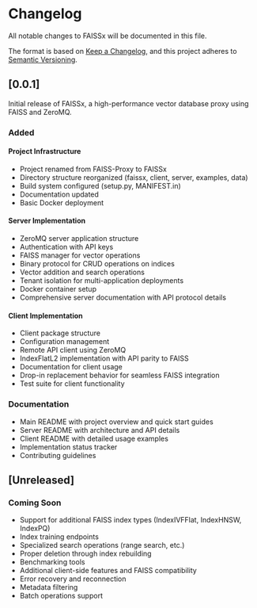 # Changelog

All notable changes to FAISSx will be documented in this file.

The format is based on [Keep a Changelog](https://keepachangelog.com/en/1.0.0/),
and this project adheres to [Semantic Versioning](https://semver.org/spec/v2.0.0.html).

## [0.0.1]

Initial release of FAISSx, a high-performance vector database proxy using FAISS and ZeroMQ.

### Added

#### Project Infrastructure
- Project renamed from FAISS-Proxy to FAISSx
- Directory structure reorganized (faissx, client, server, examples, data)
- Build system configured (setup.py, MANIFEST.in)
- Documentation updated
- Basic Docker deployment

#### Server Implementation
- ZeroMQ server application structure
- Authentication with API keys
- FAISS manager for vector operations
- Binary protocol for CRUD operations on indices
- Vector addition and search operations
- Tenant isolation for multi-application deployments
- Docker container setup
- Comprehensive server documentation with API protocol details

#### Client Implementation
- Client package structure
- Configuration management
- Remote API client using ZeroMQ
- IndexFlatL2 implementation with API parity to FAISS
- Documentation for client usage
- Drop-in replacement behavior for seamless FAISS integration
- Test suite for client functionality

### Documentation
- Main README with project overview and quick start guides
- Server README with architecture and API details
- Client README with detailed usage examples
- Implementation status tracker
- Contributing guidelines

## [Unreleased]

### Coming Soon
- Support for additional FAISS index types (IndexIVFFlat, IndexHNSW, IndexPQ)
- Index training endpoints
- Specialized search operations (range search, etc.)
- Proper deletion through index rebuilding
- Benchmarking tools
- Additional client-side features and FAISS compatibility
- Error recovery and reconnection
- Metadata filtering
- Batch operations support
